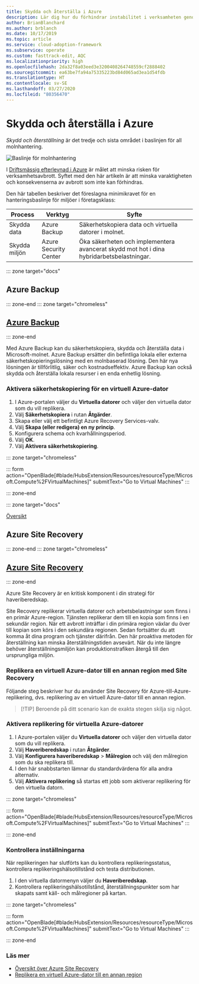 ```yaml
---
title: Skydda och återställa i Azure
description: Lär dig hur du förhindrar instabilitet i verksamheten genom att snabba på återställningen och minska risken för verksamhetsavbrott.
author: BrianBlanchard
ms.author: brblanch
ms.date: 10/17/2019
ms.topic: article
ms.service: cloud-adoption-framework
ms.subservice: operate
ms.custom: fasttrack-edit, AQC
ms.localizationpriority: high
ms.openlocfilehash: 2da32f8a03eed3e3200408264748559cf2888402
ms.sourcegitcommit: ea63be7fa94a75335223bd84d065ad3ea1d54fdb
ms.translationtype: HT
ms.contentlocale: sv-SE
ms.lasthandoff: 03/27/2020
ms.locfileid: "80356470"
---
```

<!-- cSpell:ignore siterecovery -->

# <a name="protect-and-recover-in-azure"></a>Skydda och återställa i Azure

_Skydd och återställning_ är det tredje och sista området i baslinjen för all molnhantering.

![Baslinje för molnhantering](../../_images/manage/management-baseline.png)

I [Driftsmässig efterlevnad i Azure](./operational-compliance.md) är målet att minska risken för verksamhetsavbrott. Syftet med den här artikeln är att minska varaktigheten och konsekvenserna av avbrott som inte kan förhindras.

Den här tabellen beskriver det föreslagna minimikravet för en hanteringsbaslinje för miljöer i företagsklass:

|Process  |Verktyg  |Syfte  |
|---------|---------|---------|
|Skydda data|Azure Backup|Säkerhetskopiera data och virtuella datorer i molnet.|
|Skydda miljön|Azure Security Center|Öka säkerheten och implementera avancerat skydd mot hot i dina hybridarbetsbelastningar.|

::: zone target="docs"

## <a name="azure-backup"></a>Azure Backup

::: zone-end
::: zone target="chromeless"

## <a name="azure-backup"></a>[Azure Backup](#tab/AzureBackup)

::: zone-end

Med Azure Backup kan du säkerhetskopiera, skydda och återställa data i Microsoft-molnet. Azure Backup ersätter din befintliga lokala eller externa säkerhetskopieringslösning med en molnbaserad lösning. Den här nya lösningen är tillförlitlig, säker och kostnadseffektiv. Azure Backup kan också skydda och återställa lokala resurser i en enda enhetlig lösning.

### <a name="enable-backup-for-an-azure-vm"></a>Aktivera säkerhetskopiering för en virtuell Azure-dator

1. I Azure-portalen väljer du **Virtuella datorer** och väljer den virtuella dator som du vill replikera.
1. Välj **Säkerhetskopiera** i rutan **Åtgärder**.
1. Skapa eller välj ett befintligt Azure Recovery Services-valv.
1. Välj **Skapa (eller redigera) en ny princip**.
1. Konfigurera schema och kvarhållningsperiod.
1. Välj **OK**.
1. Välj **Aktivera säkerhetskopiering**.

::: zone target="chromeless"

::: form action="OpenBlade[#blade/HubsExtension/Resources/resourceType/Microsoft.Compute%2FVirtualMachines]" submitText="Go to Virtual Machines" :::

::: zone-end

::: zone target="docs"

[Översikt](https://docs.microsoft.com/azure/backup/backup-introduction-to-azure-backup)

## <a name="azure-site-recovery"></a>Azure Site Recovery

::: zone-end
::: zone target="chromeless"

## <a name="azure-site-recovery"></a>[Azure Site Recovery](#tab/siterecovery)

::: zone-end

Azure Site Recovery är en kritisk komponent i din strategi för haveriberedskap.

Site Recovery replikerar virtuella datorer och arbetsbelastningar som finns i en primär Azure-region. Tjänsten replikerar dem till en kopia som finns i en sekundär region. När ett avbrott inträffar i din primära region växlar du över till kopian som körs i den sekundära regionen. Sedan fortsätter du att komma åt dina program och tjänster därifrån. Den här proaktiva metoden för återställning kan minska återställningstiden avsevärt. När du inte längre behöver återställningsmiljön kan produktionstrafiken återgå till den ursprungliga miljön.

### <a name="replicate-an-azure-vm-to-another-region-with-site-recovery"></a>Replikera en virtuell Azure-dator till en annan region med Site Recovery

Följande steg beskriver hur du använder Site Recovery för Azure-till-Azure-replikering, dvs. replikering av en virtuell Azure-dator till en annan region.
>
> [!TIP]
> Beroende på ditt scenario kan de exakta stegen skilja sig något.
>

### <a name="enable-replication-for-the-azure-vm"></a>Aktivera replikering för virtuella Azure-datorer

1. I Azure-portalen väljer du **Virtuella datorer** och väljer den virtuella dator som du vill replikera.
1. Välj **Haveriberedskap** i rutan **Åtgärder**.
1. Välj **Konfigurera haveriberedskap** > **Målregion** och välj den målregion som du ska replikera till.
1. I den här snabbstarten lämnar du standardvärdena för alla andra alternativ.
1. Välj **Aktivera replikering** så startas ett jobb som aktiverar replikering för den virtuella datorn.

::: zone target="chromeless"

::: form action="OpenBlade[#blade/HubsExtension/Resources/resourceType/Microsoft.Compute%2FVirtualMachines]" submitText="Go to Virtual Machines" :::

::: zone-end

### <a name="verify-settings"></a>Kontrollera inställningarna

När replikeringen har slutförts kan du kontrollera replikeringsstatus, kontrollera replikeringshälsotillstånd och testa distributionen.

1. I den virtuella datormenyn väljer du **Haveriberedskap**.
1. Kontrollera replikeringshälsotillstånd, återställningspunkter som har skapats samt käll- och målregioner på kartan.

::: zone target="chromeless"

::: form action="OpenBlade[#blade/HubsExtension/Resources/resourceType/Microsoft.Compute%2FVirtualMachines]" submitText="Go to Virtual Machines" :::

::: zone-end

### <a name="learn-more"></a>Läs mer

- [Översikt över Azure Site Recovery](https://docs.microsoft.com/azure/site-recovery/site-recovery-overview)
- [Replikera en virtuell Azure-dator till en annan region](https://docs.microsoft.com/azure/site-recovery/azure-to-azure-quickstart)
